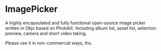 # ImagePicker
A highly encapsulated and fully functional open-source image picker written in Objc based on Photokit. Including album list, asset list, selection preview, camera and short video taking.

Please use it in non-commercial ways, thx.

